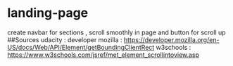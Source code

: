 # landing-page
create navbar for sections , scroll smoothly in page and button for scroll up 
##Sources
udacity :
developer mozilla : 
https://developer.mozilla.org/en-US/docs/Web/API/Element/getBoundingClientRect
w3schools :
https://www.w3schools.com/jsref/met_element_scrollintoview.asp
